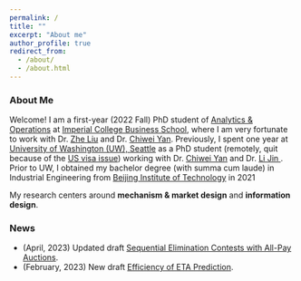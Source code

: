 ```yaml
---
permalink: /
title: ""
excerpt: "About me"
author_profile: true
redirect_from: 
  - /about/
  - /about.html
---
```

### About Me

Welcome! I am a first-year (2022 Fall) PhD student of [Analytics & Operations](https://www.imperial.ac.uk/business-school/faculty-research/academic-areas/analytics-operations/) at [Imperial College Business School](https://www.imperial.ac.uk/business-school/), where I am very fortunate to work with Dr. [Zhe Liu](https://blogs.imperial.ac.uk/zhe-liu/about/) and Dr. [Chiwei Yan](https://yanchiwei.github.io/index.html). Previously, I spent one year at [University of Washington (UW), Seattle](https://www.washington.edu/) as a PhD student (remotely, quit because of the [US visa issue](https://en.wikipedia.org/wiki/Proclamation_10043)) working with Dr. [Chiwei Yan](https://yanchiwei.github.io/index.html) and Dr. [Li Jin ](https://jinli.ji.sjtu.edu.cn/). Prior to UW, I obtained my bachelor degree (with summa cum laude) in Industrial Engineering from [Beijing Institute of Technology](https://english.bit.edu.cn/) in 2021

My research centers around **mechanism & market design** and **information design**. 

<!-- Recently, I hold a particular interest in *three-sided marketplace* and *information design*. -->

<!-- My research centers around **mechanism**, **information** and **market** design. Recently, I hold a particular interest in *transaction fee mechanism*, *information design with privacy*, and *three-sided marketplace*. 
 -->

<!-- Recently, I hold a particular interest in problems from *<u>online platforms</u>* and *<u>smart city operations</u>* with *<u>strategic agents</u>*. When analyzing these problems, I am broadly interested in tools from *game theory*, *stochastic process*, *optimization*, and *statistics*.
 -->


### News

- (April, 2023) Updated draft [Sequential Elimination Contests with All-Pay Auctions](https://arxiv.org/abs/2205.08104).
- (February, 2023) New draft [Efficiency of ETA Prediction](https://arxiv.org/abs/2112.09993).
